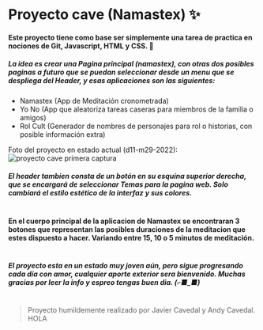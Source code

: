 # Proyecto cave (Namastex) ✨
#### Este proyecto tiene como base ser simplemente una tarea de practica en nociones de Git, Javascript, HTML y CSS. 💚
##### La idea es crear una Pagina principal (namastex), con otras dos posibles paginas a futuro que se puedan seleccionar desde un menu que se despliega del Header, y esas aplicaciones son las siguientes:

- Namastex (App de Meditación cronometrada)
- Yo No (App que aleatoriza tareas caseras para miembros de la familia o amigos)
- Rol Cult (Generador de nombres de personajes para rol o historias, con posible información extra)

Foto del proyecto en estado actual (d11-m29-2022):
 ![proyecto cave primera captura](https://user-images.githubusercontent.com/110507638/204660632-ddb9ad6a-911d-4b12-bd74-95701514496e.png)
##### El header tambien consta de un botón en su esquina superior derecha, que se encargará de seleccionar Temas para la pagina web. Solo cambiará el estilo estético de la interfaz y sus colores.
#
#### En el cuerpo principal de la aplicacion de Namastex se encontraran 3 botones que representan las posibles duraciones de la meditacion que estes dispuesto a hacer. Variando entre 15, 10 o 5 minutos de meditación. 
#
##### El proyecto esta en un estado muy joven aún, pero sigue progresando cada día con amor, cualquier aporte exterior sera bienvenido. Muchas gracias por leer la info y espreo tengas buen dia. (⌐■_■)
#
 >Proyecto humildemente realizado por Javier Cavedal y Andy Cavedal.
 HOLA
